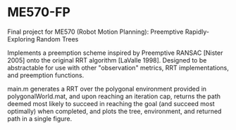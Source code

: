 # ME570-FP
Final project for ME570 (Robot Motion Planning): Preemptive Rapidly-Exploring Random Trees

Implements a preemption scheme inspired by Preemptive RANSAC [Nister 2005] onto the original RRT algorithm [LaValle 1998]. Designed to be abstractable for use with other "observation" metrics, RRT implementations, and preemption functions.

main.m generates a RRT over the polygonal environment provided in polygonalWorld.mat, and upon reaching an iteration cap, returns the path deemed most likely to succeed in reaching the goal (and succeed most optimally) when completed, and plots the tree, environment, and returned path in a single figure.
